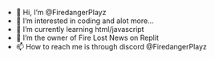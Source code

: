 - 👋 Hi, I’m @FiredangerPlayz
- 👀 I’m interested in coding and alot more...
- 🌱 I’m currently learning html/javascript
- 💞️ I’m the owner of Fire Lost News on Replit 
- 📫 How to reach me is through discord @FiredangerPlayz

<!---
FiredangerPlayz/FiredangerPlayz is a ✨ special ✨ repository because its `README.md` (this file) appears on your GitHub profile.
You can click the Preview link to take a look at your changes.
--->
